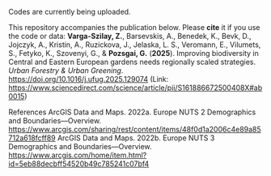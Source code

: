 Codes are currently being uploaded.

This repository accompanies the publication below. Please **cite** it if you use the code or data:
**Varga-Szilay, Z.**, Barsevskis, A., Benedek, K., Bevk, D., Jojczyk, A., Kristin, A., Ruzickova, J., Jelaska, L. S., Veromann, E., Vilumets, S., Fetyko, K., Szovenyi, G., & **Pozsgai, G.** (**2025**). Improving biodiversity in Central and Eastern European gardens needs regionally scaled strategies. _Urban Forestry & Urban Greening_. https://doi.org/10.1016/j.ufug.2025.129074
(Link: https://www.sciencedirect.com/science/article/pii/S161886672500408X#ab0015)

References
ArcGIS Data and Maps. 2022a. Europe NUTS 2 Demographics and Boundaries—Overview. https://www.arcgis.com/sharing/rest/content/items/48f0d1a2006c4e89a85712a618fcff89
ArcGIS Data and Maps. 2022b. Europe NUTS 3 Demographics and Boundaries—Overview. https://www.arcgis.com/home/item.html?id=5eb88decbff54520b49c785241c07bf4
